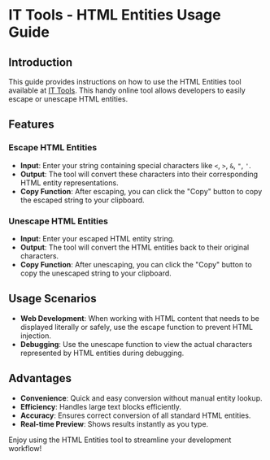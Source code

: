 # IT Tools - HTML Entities Usage Guide

## Introduction
This guide provides instructions on how to use the HTML Entities tool available at [IT Tools](https://it-tools.tech/html-entities). This handy online tool allows developers to easily escape or unescape HTML entities.

## Features

### Escape HTML Entities
- **Input**: Enter your string containing special characters like `<`, `>`, `&`, `"`, `'`.
- **Output**: The tool will convert these characters into their corresponding HTML entity representations.
- **Copy Function**: After escaping, you can click the "Copy" button to copy the escaped string to your clipboard.

### Unescape HTML Entities
- **Input**: Enter your escaped HTML entity string.
- **Output**: The tool will convert the HTML entities back to their original characters.
- **Copy Function**: After unescaping, you can click the "Copy" button to copy the unescaped string to your clipboard.

## Usage Scenarios
- **Web Development**: When working with HTML content that needs to be displayed literally or safely, use the escape function to prevent HTML injection.
- **Debugging**: Use the unescape function to view the actual characters represented by HTML entities during debugging.

## Advantages
- **Convenience**: Quick and easy conversion without manual entity lookup.
- **Efficiency**: Handles large text blocks efficiently.
- **Accuracy**: Ensures correct conversion of all standard HTML entities.
- **Real-time Preview**: Shows results instantly as you type.

Enjoy using the HTML Entities tool to streamline your development workflow!